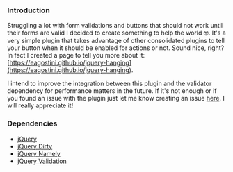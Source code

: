 ### Introduction

Struggling a lot with form validations and buttons that should not work until their forms are valid I decided to create something to help the world 🤓. It's a very simple plugin that takes advantage of other consolidated plugins to tell your button when it should be enabled for actions or not. Sound nice, right? In fact I created a page to tell you more about it: [https://eagostini.github.io/jquery-hanging](https://eagostini.github.io/jquery-hanging).

I intend to improve the integration between this plugin and the validator dependency for performance matters in the future. If it's not enough or if you found an issue with the plugin just let me know creating an issue [here](https://github.com/eagostini/jquery-hanging/issues). I will really appreciate it!

### Dependencies

+ [jQuery](https://github.com/jquery/jquery)
+ [jQuery Dirty](https://github.com/eagostini/jquery-dirty)
+ [jQuery Namely](https://github.com/eagostini/jquery-namely)
+ [jQuery Validation](https://github.com/jquery-validation/jquery-validation)
